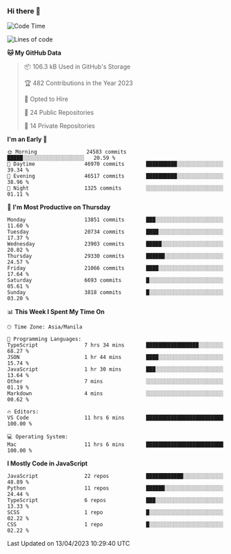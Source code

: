 ### Hi there 👋

<!--START_SECTION:waka-->
![Code Time](http://img.shields.io/badge/Code%20Time-192%20hrs%2045%20mins-blue)

![Lines of code](https://img.shields.io/badge/From%20Hello%20World%20I%27ve%20Written-55.7%20million%20lines%20of%20code-blue)

**🐱 My GitHub Data** 

> 📦 106.3 kB Used in GitHub's Storage 
 > 
> 🏆 482 Contributions in the Year 2023
 > 
> 💼 Opted to Hire
 > 
> 📜 24 Public Repositories 
 > 
> 🔑 14 Private Repositories 
 > 
**I'm an Early 🐤** 

```text
🌞 Morning                24583 commits       █████░░░░░░░░░░░░░░░░░░░░   20.59 % 
🌆 Daytime                46970 commits       ██████████░░░░░░░░░░░░░░░   39.34 % 
🌃 Evening                46517 commits       ██████████░░░░░░░░░░░░░░░   38.96 % 
🌙 Night                  1325 commits        ░░░░░░░░░░░░░░░░░░░░░░░░░   01.11 % 
```
📅 **I'm Most Productive on Thursday** 

```text
Monday                   13851 commits       ███░░░░░░░░░░░░░░░░░░░░░░   11.60 % 
Tuesday                  20734 commits       ████░░░░░░░░░░░░░░░░░░░░░   17.37 % 
Wednesday                23903 commits       █████░░░░░░░░░░░░░░░░░░░░   20.02 % 
Thursday                 29330 commits       ██████░░░░░░░░░░░░░░░░░░░   24.57 % 
Friday                   21066 commits       ████░░░░░░░░░░░░░░░░░░░░░   17.64 % 
Saturday                 6693 commits        █░░░░░░░░░░░░░░░░░░░░░░░░   05.61 % 
Sunday                   3818 commits        █░░░░░░░░░░░░░░░░░░░░░░░░   03.20 % 
```


📊 **This Week I Spent My Time On** 

```text
🕑︎ Time Zone: Asia/Manila

💬 Programming Languages: 
TypeScript               7 hrs 34 mins       █████████████████░░░░░░░░   68.27 % 
JSON                     1 hr 44 mins        ████░░░░░░░░░░░░░░░░░░░░░   15.74 % 
JavaScript               1 hr 30 mins        ███░░░░░░░░░░░░░░░░░░░░░░   13.64 % 
Other                    7 mins              ░░░░░░░░░░░░░░░░░░░░░░░░░   01.19 % 
Markdown                 4 mins              ░░░░░░░░░░░░░░░░░░░░░░░░░   00.62 % 

🔥 Editors: 
VS Code                  11 hrs 6 mins       █████████████████████████   100.00 % 

💻 Operating System: 
Mac                      11 hrs 6 mins       █████████████████████████   100.00 % 
```

**I Mostly Code in JavaScript** 

```text
JavaScript               22 repos            ████████████░░░░░░░░░░░░░   48.89 % 
Python                   11 repos            ██████░░░░░░░░░░░░░░░░░░░   24.44 % 
TypeScript               6 repos             ███░░░░░░░░░░░░░░░░░░░░░░   13.33 % 
SCSS                     1 repo              █░░░░░░░░░░░░░░░░░░░░░░░░   02.22 % 
CSS                      1 repo              █░░░░░░░░░░░░░░░░░░░░░░░░   02.22 % 
```




 Last Updated on 13/04/2023 10:29:40 UTC
<!--END_SECTION:waka-->
